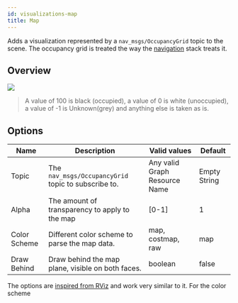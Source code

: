 ```yaml
---
id: visualizations-map
title: Map
---
```


Adds a visualization represented by a `nav_msgs/OccupancyGrid` topic to the scene. The occupancy grid is treated the way the [navigation](http://wiki.ros.org/navigation) stack treats it. 

## Overview
![](/img/viz/viz-map.png)

> A value of 100 is black (occupied), a value of 0 is white (unoccupied), a value of -1 is Unknown(grey) and anything else is taken as is.


## Options

Name | Description | Valid values | Default  
--- | --- | --- | ---
Topic | The `nav_msgs/OccupancyGrid` topic to subscribe to. | Any valid Graph Resource Name | Empty String  
Alpha | The amount of transparency to apply to the map | \[0-1] | 1  
Color Scheme | Different color scheme to parse the map data. | map, costmap, raw | map
Draw Behind | Draw behind the map plane, visible on both faces. | boolean | false

The options are [inspired from RViz](http://wiki.ros.org/rviz/DisplayTypes/Map) and work very similar to it.
For the color scheme 
